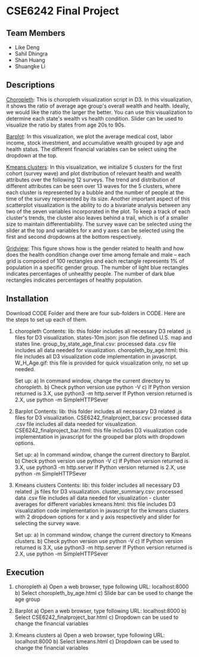 # CSE6242 Final Project
## Team Members
* Like Deng
* Sahil Dhingra
* Shan Huang
* Shuangke Li

## Descriptions
[Choropleth](https://sahil-dhingra.github.io/choropleth/):
This is choropleth visualization script in D3. In this visualization, it shows the ratio of average age group's
overall wealth and health. Ideally, we would like the ratio the larger the better. You can use this visualization to determine
each state's wealth vs health condition. Slider can be used to visualize the ratio by states from age 20s to 90s. 

[Barplot](https://sahil-dhingra.github.io/barplot/):
In this visualization, we plot the average medical cost, labor income, stock investment, and accumulative wealth grouped by age and health status. The different financial variables can be select using the dropdown at the top.

[Kmeans clusters](https://sahil-dhingra.github.io/kmeans/):
In this visualization, we initialize 5 clusters for the first cohort (survey wave) and plot distribution of relevant health and wealth attributes over the following 12 surveys. The trend and distribution of different attributes can be seen over 13 waves for the 5 clusters, where each cluster is represented by a bubble and the number of people at the time of the survey represented by its size. Another important aspect of this scatterplot visualization is the ability to do a bivariate analysis between any two of the seven variables incorporated in the plot. To keep a track of each cluster's trends, the cluster also leaves behind a trail, which is of a smaller size to maintain differentiability. The survey wave can be selected using the slider at the top and variables for x and y axes can be selected using the first and second dropdowns at the bottom respectively.

[Gridview](https://sahil-dhingra.github.io/gridview/):
This figure shows how is the gender related to health and how does the health condition change over time among female and male – each grid is composed of 100 rectangles and each rectangle represents 1\% of population in a specific gender group. The number of light blue rectangles indicates percentages of unhealthy people. The number of dark blue rectangles indicates percentages of healthy population.  

## Installation
Download CODE Folder and there are four sub-folders in CODE. Here are the steps to set up each of them. 
1. choropleth
	Contents:
	lib: this folder includes all necessary D3 related .js files for D3 visualization. 
	states-10m.json: json file defined U.S. map and states line. 
	group_by_state_age_final.csv: processed data .csv file includes all data needed for visualization. 
	choropleth_by_age.html: this file includes all D3 visualization code implementation in javascript. 
	W_H_Age.gif: this file is provided for quick visualization only, no set up needed. 
	
	Set up:
	a) In command window, change the current directory to choropleth. 
	b) Check python version use python -V
	c) If Python version returned is 3.X, use python3 -m http.server
	   If Python version returned is 2.X, use python -m SimpleHTTPSever
	   
2. Barplot
	Contents:
	lib: this folder includes all necessary D3 related .js files for D3 visualization. 
	CSE6242_finalproject_bar.csv: processed data .csv file includes all data needed for visualization. 
	CSE6242_finalproject_bar.html: this file includes D3 visualization code implementation in javascript for the grouped bar plots with dropdown options.
	
	Set up:
	a) In command window, change the current directory to Barplot.
	b) Check python version use python -V
	c) If Python version returned is 3.X, use python3 -m http.server
           If Python version returned is 2.X, use python -m SimpleHTTPSever
	    
2. Kmeans clusters
	Contents:
	lib: this folder includes all necessary D3 related .js files for D3 visualization. 
	cluster_summary.csv: processed data .csv file includes all data needed for visualization - cluster averages for different variables
	kmeans.html: this file includes D3 visualization code implementation in javascript for the kmeans clusters with 2 dropdown options for x and y axis respectively and slider for selecting the survey wave.
	
	Set up:
	a) In command window, change the current directory to Kmeans clusters.
	b) Check python version use python -V
	c) If Python version returned is 3.X, use python3 -m http.server
           If Python version returned is 2.X, use python -m SimpleHTTPSever
 

## Execution
1. choropleth
a) Open a web browser, type following URL: localhost:8000
b) Select choropleth_by_age.html
c) Slide bar can be used to change the age group
	
2. Barplot
	a) Open a web browser, type following URL: localhost:8000
	b) Select CSE6242_finalproject_bar.html
	c) Dropdown can be used to change the financial variables
	
3. Kmeans clusters
	a) Open a web browser, type following URL: localhost:8000
	b) Select kmeans.html
	c) Dropdown can be used to change the financial variables
